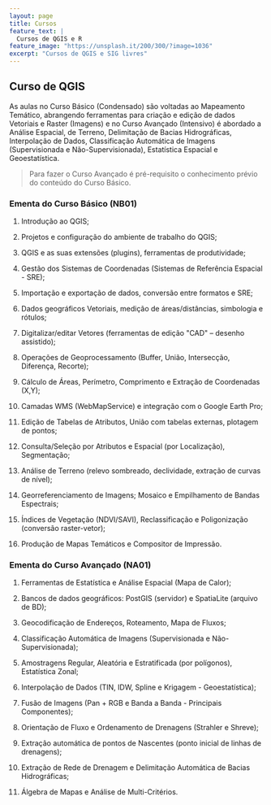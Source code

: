 ```yaml
---
layout: page
title: Cursos
feature_text: |
  Cursos de QGIS e R
feature_image: "https://unsplash.it/200/300/?image=1036"
excerpt: "Cursos de QGIS e SIG livres"
---
```

## Curso de QGIS

As aulas no Curso Básico (Condensado) são voltadas ao Mapeamento Temático, abrangendo ferramentas para criação e edição de dados Vetoriais e Raster (Imagens) e no Curso Avançado (Intensivo) é abordado a Análise Espacial, de Terreno, Delimitação de Bacias Hidrográficas, Interpolação de Dados, Classificação Automática de Imagens (Supervisionada e Não-Supervisionada), Estatística Espacial e Geoestatística.

> Para fazer o Curso Avançado é pré-requisito o conhecimento prévio do conteúdo do Curso Básico.

### Ementa do Curso Básico (NB01)

1. Introdução ao QGIS;

2. Projetos e configuração do ambiente de trabalho do QGIS;

3. QGIS e as suas extensões (plugins), ferramentas de produtividade;

4. Gestão dos Sistemas de Coordenadas (Sistemas de Referência Espacial - SRE);

5. Importação e exportação de dados, conversão entre formatos e SRE;

6. Dados geográficos Vetoriais, medição de áreas/distâncias, simbologia e rótulos;

7. Digitalizar/editar Vetores (ferramentas de edição "CAD" – desenho assistido);

8. Operações de Geoprocessamento (Buffer, União, Intersecção, Diferença, Recorte);

9. Cálculo de Áreas, Perímetro, Comprimento e Extração de Coordenadas (X,Y);

10. Camadas WMS (WebMapService) e integração com o Google Earth Pro;

11. Edição de Tabelas de Atributos, União com tabelas externas, plotagem de pontos;

12. Consulta/Seleção por Atributos e Espacial (por Localização), Segmentação;

13. Análise de Terreno (relevo sombreado, declividade, extração de curvas de nível);

14. Georreferenciamento de Imagens; Mosaico e Empilhamento de Bandas Espectrais;

15. Índices de Vegetação (NDVI/SAVI), Reclassificação e Poligonização (conversão raster-vetor);

16. Produção de Mapas Temáticos e Compositor de Impressão.

### Ementa do Curso Avançado (NA01)

1. Ferramentas de Estatística e Análise Espacial (Mapa de Calor);

2. Bancos de dados geográficos: PostGIS (servidor) e SpatiaLite (arquivo de BD);

3. Geocodificação de Endereços, Roteamento, Mapa de Fluxos;

4. Classificação Automática de Imagens (Supervisionada e Não-Supervisionada);

5. Amostragens Regular, Aleatória e Estratificada (por polígonos), Estatística Zonal;

6. Interpolação de Dados (TIN, IDW, Spline e Krigagem - Geoestatística);

7. Fusão de Imagens (Pan + RGB e Banda a Banda - Principais Componentes);

8. Orientação de Fluxo e Ordenamento de Drenagens (Strahler e Shreve);

9. Extração automática de pontos de Nascentes (ponto inicial de linhas de drenagens);

10. Extração de Rede de Drenagem e Delimitação Automática de Bacias Hidrográficas;

11. Álgebra de Mapas e Análise de Multi-Critérios.
